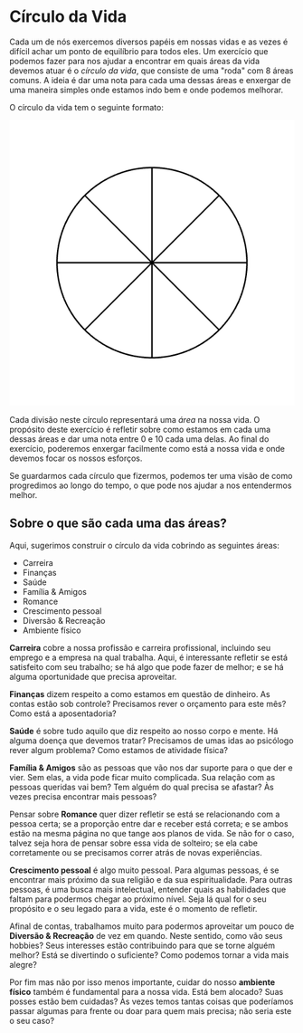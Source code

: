 # Círculo da Vida

Cada um de nós exercemos diversos papéis em nossas vidas e as vezes é difícil
achar um ponto de equilíbrio para todos eles. Um exercício que podemos fazer
para nos ajudar a encontrar em quais áreas da vida devemos atuar é o
_círculo da vida_, que consiste de uma "roda" com 8 áreas comuns. A ideia é
dar uma nota para cada uma dessas áreas e enxergar de uma maneira simples
onde estamos indo bem e onde podemos melhorar.

O círculo da vida tem o seguinte formato:

<!-- TODO make this image -->
![Círculo da vida](./img/life_circle.png)

Cada divisão neste círculo representará uma _área_ na nossa vida. O propósito
deste exercício é  refletir sobre como estamos em cada uma dessas áreas
e dar uma nota entre 0 e 10 cada uma delas. Ao final do exercício,
poderemos enxergar facilmente como está a nossa vida e onde devemos focar os
nossos esforços.

Se guardarmos cada círculo que fizermos, podemos ter uma visão de como
progredimos ao longo do tempo, o que pode nos ajudar a nos entendermos melhor.

## Sobre o que são cada uma das áreas?

Aqui, sugerimos construir o círculo da vida cobrindo as seguintes áreas:

- Carreira
- Finanças
- Saúde
- Família & Amigos
- Romance
- Crescimento pessoal
- Diversão & Recreação
- Ambiente físico

**Carreira** cobre a nossa profissão e carreira profissional, incluindo seu
emprego e a empresa na qual trabalha. Aqui, é interessante refletir se está
satisfeito com seu trabalho; se há algo que pode fazer de melhor; e se há alguma
oportunidade que precisa aproveitar.

**Finanças** dizem respeito a como estamos em questão de dinheiro. As contas
estão sob controle? Precisamos rever o orçamento para este mês? Como está a
aposentadoria?

**Saúde** é sobre tudo aquilo que diz respeito ao nosso corpo e mente. Há alguma
doença que devemos tratar? Precisamos de umas idas ao psicólogo rever algum
problema? Como estamos de atividade física?

**Família & Amigos** são as pessoas que vão nos dar suporte para o que der e
vier. Sem elas, a vida pode ficar muito complicada. Sua relação com as pessoas
queridas vai bem? Tem alguém do qual precisa se afastar? Às vezes precisa
encontrar mais pessoas?

Pensar sobre **Romance** quer dizer refletir se está se relacionando com a
pessoa certa; se a proporção entre dar e receber está correta; e se ambos estão
na mesma página no que tange aos planos de vida. Se não for o caso, talvez seja
hora de pensar sobre essa vida de solteiro; se ela cabe corretamente ou se
precisamos correr atrás de novas experiências.

**Crescimento pessoal** é algo muito pessoal. Para algumas pessoas, é se
encontrar mais próximo da sua religião e da sua espiritualidade. Para outras
pessoas, é uma busca mais intelectual, entender quais as habilidades que faltam
para podermos chegar ao próximo nível. Seja lá qual for o seu propósito e o seu
legado para a vida, este é o momento de refletir.

Afinal de contas, trabalhamos muito para podermos aproveitar um pouco de
**Diversão & Recreação** de vez em quando. Neste sentido, como vão seus hobbies?
Seus interesses estão contribuindo para que se torne alguém melhor? Está se
divertindo o suficiente? Como podemos tornar a vida mais alegre?

Por fim mas não por isso menos importante, cuidar do nosso **ambiente físico**
também é fundamental para a nossa vida. Está bem alocado? Suas posses estão
bem cuidadas? Às vezes temos tantas coisas que poderíamos passar algumas para
frente ou doar para quem mais precisa; não seria este o seu caso?
